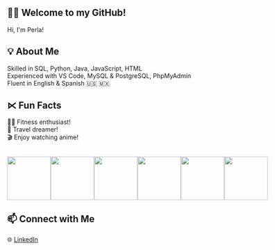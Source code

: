 ## 👩‍💻 Welcome to my GitHub!

Hi, I'm Perla!

## 💡 About Me
Skilled in SQL, Python, Java, JavaScript, HTML<br>
Experienced with VS Code, MySQL & PostgreSQL, PhpMyAdmin<br>
Fluent in English & Spanish 🇺🇸 🇲🇽

## ⋉ Fun Facts
🏋️‍♀️ Fitness enthusiast!<br>
🛫 Travel dreamer!<br>
🎬 Enjoy watching anime!<br>

## 

<div style="display: flex; align-items:center; ">
  
  <img src="https://i.pinimg.com/736x/86/ad/01/86ad01aac334ed269e9d33dab95a2217.jpg" width="100" />
  <img src="https://i.pinimg.com/736x/bb/17/1f/bb171ff3c32d00aff7620053d6b192f2.jpg" width="100" />
  <img src="https://i.pinimg.com/736x/61/85/9d/61859de41676d7b22e8afe4065a7ea7f.jpg" width="100" />
  <img src="https://i.pinimg.com/736x/49/c1/50/49c1506f346f94f81de147be91f143bb.jpg" width="100" />
  <img src="https://media0.giphy.com/media/v1.Y2lkPTc5MGI3NjExNGt3dXRzODZlcDYzcWRuMm9id2RmcTMwOGhrdDVmNmV4aGlsNTVmZCZlcD12MV9pbnRlcm5hbF9naWZfYnlfaWQmY3Q9Zw/OLPQ6z2hlHmwFc4Hso/giphy.gif" width="100" />
  <img src="https://media4.giphy.com/media/v1.Y2lkPTc5MGI3NjExM2MxZ2twZzh0b3BpM2tpdzZna25kYmZyaW9pYzF6d2I4cGcyaHFhMCZlcD12MV9pbnRlcm5hbF9naWZfYnlfaWQmY3Q9Zw/oJjxexthHrPbi/giphy.gif" width="100" height="100"/>

</div>


## 📫 Connect with Me
🌐 [LinkedIn](https://www.linkedin.com/in/perla-rodriguez-08892126b)


